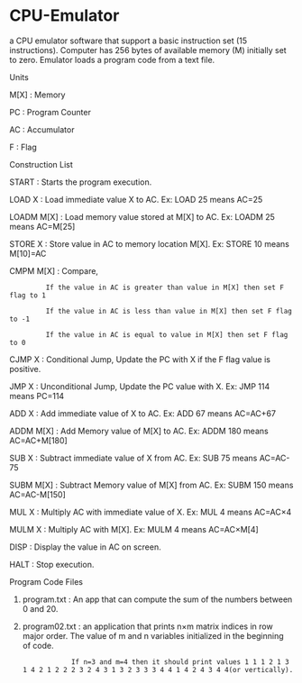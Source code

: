 # CPU-Emulator
 a CPU emulator software that support a basic instruction set (15 instructions).
 Computer has 256 bytes of available memory (M) initially set to zero.
 Emulator loads a program code from a text file.
 
 Units
 
 M[X] : Memory
 
 PC : Program Counter
 
 AC : Accumulator
 
 F : Flag
 
 
 Construction List
 
 START : Starts the program execution.
 
 LOAD X : Load immediate value X to AC. Ex: LOAD 25 means AC=25
 
 LOADM M[X] : Load memory value stored at M[X] to AC. Ex: LOADM 25 means AC=M[25]
 
 STORE X : Store value in AC to memory location M[X]. Ex: STORE 10 means M[10]=AC
 
 CMPM M[X] : Compare, 
 
             If the value in AC is greater than value in M[X] then set F flag to 1 
 
             If the value in AC is less than value in M[X] then set F flag to -1  
             
             If the value in AC is equal to value in M[X] then set F flag to 0
             
 CJMP X : Conditional Jump, Update the PC with X if the F flag value is positive.
 
 JMP X : Unconditional Jump, Update the PC value with X. Ex: JMP 114 means PC=114
 
 ADD X : Add immediate value of X to AC. Ex: ADD 67 means AC=AC+67
 
 ADDM M[X] : Add Memory value of M[X] to AC. Ex: ADDM 180 means AC=AC+M[180]
 
 SUB X : Subtract immediate value of X from AC. Ex: SUB 75 means AC=AC-75
 
 SUBM M[X] : Subtract Memory value of M[X] from AC. Ex: SUBM 150 means AC=AC-M[150]
 
 MUL X : Multiply AC with immediate value of X. Ex: MUL 4 means AC=AC×4
 
 MULM X : Multiply AC with M[X]. Ex: MULM 4 means AC=AC×M[4]
 
 DISP : Display the value in AC on screen.
 
 HALT : Stop execution.
 
 
 Program Code Files
 
  1. program.txt : An app that can compute the sum of the numbers between 0 and 20.
  
  2. program02.txt : an application that prints n×m matrix indices in row major order. The value of m and n variables initialized in the beginning of code.
  
                     If n=3 and m=4 then it should print values 1 1 1 2 1 3 1 4 2 1 2 2 2 3 2 4 3 1 3 2 3 3 3 4 4 1 4 2 4 3 4 4(or vertically).
